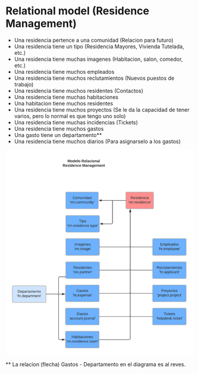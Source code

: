 # Relational model (Residence Management)

* Una residencia pertence a una comunidad (Relacion para futuro)
* Una residencia tiene un tipo (Residencia Mayores, Vivienda Tutelada, etc.)
* Una residencia tiene muchas imagenes (Habitacion, salon, comedor, etc.)
* Una residencia tiene muchos empleados
* Una residencia tiene muchos reclutamientos (Nuevos puestos de trabajo)
* Una residencia tiene muchos residentes (Contactos)
* Una residencia tiene muchas habitaciones
* Una habitacion tiene muchos residentes
* Una residencia tiene muchos proyectos (Se le da la capacidad de tener varios, pero lo normal es que tengo uno solo)
* Una residencia tiene muchas incidencias (Tickets)
* Una residencia tiene muchos gastos
* Una gasto tiene un departamento**
* Una residencia tiene muchos diarios (Para asignarselo a los gastos)

![](./static/description/SERCA.png)

** La relacion (flecha) Gastos - Departamento en el diagrama es al reves.
